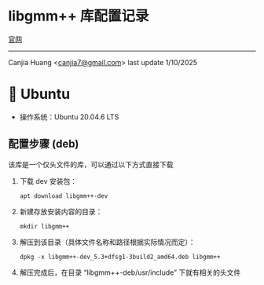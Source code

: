 # libgmm++ 库配置记录

[官网](http://getfem.org/gmm.html)

---

Canjia Huang <<canjia7@gmail.com>> last update 1/10/2025

# :penguin: Ubuntu

- 操作系统：Ubuntu 20.04.6 LTS

## 配置步骤 (deb)

该库是一个仅头文件的库，可以通过以下方式直接下载

1. 下载 dev 安装包：

    ```
    apt download libgmm++-dev
    ```

2. 新建存放安装内容的目录：

    ```
    mkdir libgmm++
    ```

3. 解压到该目录（具体文件名称和路径根据实际情况而定）：

    ```
    dpkg -x libgmm++-dev_5.3+dfsg1-3build2_amd64.deb libgmm++
    ```

4. 解压完成后，在目录 “libgmm++-deb/usr/include” 下就有相关的头文件
